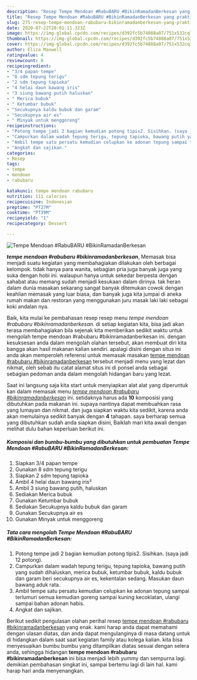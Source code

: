 ```yaml
---
description: "Resep Tempe Mendoan #RabuBARU #BikinRamadanBerkesan yang praktis"
title: "Resep Tempe Mendoan #RabuBARU #BikinRamadanBerkesan yang praktis"
slug: 275-resep-tempe-mendoan-rabubaru-bikinramadanberkesan-yang-praktis
date: 2020-07-22T20:01:11.323Z
image: https://img-global.cpcdn.com/recipes/d392fc5b74888a07/751x532cq70/tempe-mendoan-rabubaru-bikinramadanberkesan-foto-resep-utama.jpg
thumbnail: https://img-global.cpcdn.com/recipes/d392fc5b74888a07/751x532cq70/tempe-mendoan-rabubaru-bikinramadanberkesan-foto-resep-utama.jpg
cover: https://img-global.cpcdn.com/recipes/d392fc5b74888a07/751x532cq70/tempe-mendoan-rabubaru-bikinramadanberkesan-foto-resep-utama.jpg
author: Eliza Maxwell
ratingvalue: 4
reviewcount: 8
recipeingredient:
- "3/4 papan tempe"
- "8 sdm tepung terigu"
- "2 sdm tepung tapioka"
- "4 helai daun bawang iris"
- "3 siung bawang putih haluskan"
- " Merica bubuk"
- " Ketumbar bubuk"
- "Secukupnya kaldu bubuk dan garam"
- "Secukupnya air es"
- " Minyak untuk menggoreng"
recipeinstructions:
- "Potong tempe jadi 2 bagian kemudian potong tipis2. Sisihkan. (saya jadi 12 potong)."
- "Campurkan dalam wadah tepung terigu, tepung tapioka, bawang putih yang sudah dihaluskan, merica bubuk, ketumbar bubuk, kaldu bubuk dan garam beri secukupnya air es, kekentalan sedang. Masukan daun bawang aduk rata."
- "Ambil tempe satu persatu kemudian celupkan ke adonan tepung sampai terlumuri semua kemudian goreng sampai kuning kecoklatan, ulangi sampai bahan adonan habis."
- "Angkat dan sajikan."
categories:
- Resep
tags:
- tempe
- mendoan
- rabubaru

katakunci: tempe mendoan rabubaru 
nutrition: 111 calories
recipecuisine: Indonesian
preptime: "PT27M"
cooktime: "PT39M"
recipeyield: "1"
recipecategory: Dessert

---
```



![Tempe Mendoan #RabuBARU #BikinRamadanBerkesan](https://img-global.cpcdn.com/recipes/d392fc5b74888a07/751x532cq70/tempe-mendoan-rabubaru-bikinramadanberkesan-foto-resep-utama.jpg)

<b><i>tempe mendoan #rabubaru #bikinramadanberkesan</i></b>, Memasak bisa menjadi suatu kegiatan yang membahagiakan dilakukan oleh berbagai kelompok. tidak hanya para wanita, sebagian pria juga banyak juga yang suka dengan hobi ini. walaupun hanya untuk sekedar berpesta dengan sahabat atau memang sudah menjadi kesukaan dalam dirinya. tak heran dalam dunia masakan sekarang sangat banyak ditemukan cowok dengan keahlian memasak yang luar biasa, dan banyak juga kita jumpai di aneka rumah makan dan restoran yang menggunakan juru masak laki laki sebagai koki andalan nya.



Baik, kita mulai ke pembahasan resep resep menu <i>tempe mendoan #rabubaru #bikinramadanberkesan</i>. di setiap kegiatan kita, bisa jadi akan terasa membahagiakan bila sejenak kita memberikan sedikit waktu untuk mengolah tempe mendoan #rabubaru #bikinramadanberkesan ini. dengan kesuksesan anda dalam mengolah olahan tersebut, akan membuat diri kita bangga akan hasil makanan kalian sendiri. apalagi disini dengan situs ini anda akan memperoleh referensi untuk memasak masakan <u>tempe mendoan #rabubaru #bikinramadanberkesan</u> tersebut menjadi menu yang lezat dan nikmat, oleh sebab itu catat alamat situs ini di ponsel anda sebagai sebagian pedoman anda dalam mengolah hidangan baru yang lezat.


Saat ini langsung saja kita start untuk menyiapkan alat alat yang diperuntuk kan dalam memasak menu <u><i>tempe mendoan #rabubaru #bikinramadanberkesan</i></u> ini. setidaknya harus ada <b>10</b> komposisi yang dibutuhkan pada makanan ini. supaya nantinya dapat membuahkan rasa yang lumayan dan nikmat. dan juga siapkan waktu kita sedikit, karena anda akan memulainya sedikit banyak dengan <b>4</b> tahapan. saya berharap semua yang dibutuhkan sudah anda siapkan disini, Baiklah mari kita awali dengan melihat dulu bahan keperluan berikut ini.

<!--inarticleads1-->

##### Komposisi dan bumbu-bumbu yang dibutuhkan untuk pembuatan Tempe Mendoan #RabuBARU #BikinRamadanBerkesan:

1. Siapkan 3/4 papan tempe
1. Gunakan 8 sdm tepung terigu
1. Siapkan 2 sdm tepung tapioka
1. Ambil 4 helai daun bawang iris²
1. Ambil 3 siung bawang putih, haluskan
1. Sediakan  Merica bubuk
1. Gunakan  Ketumbar bubuk
1. Sediakan Secukupnya kaldu bubuk dan garam
1. Gunakan Secukupnya air es
1. Gunakan  Minyak untuk menggoreng




<!--inarticleads2-->

##### Tata cara mengolah Tempe Mendoan #RabuBARU #BikinRamadanBerkesan:

1. Potong tempe jadi 2 bagian kemudian potong tipis2. Sisihkan. (saya jadi 12 potong).
1. Campurkan dalam wadah tepung terigu, tepung tapioka, bawang putih yang sudah dihaluskan, merica bubuk, ketumbar bubuk, kaldu bubuk dan garam beri secukupnya air es, kekentalan sedang. Masukan daun bawang aduk rata.
1. Ambil tempe satu persatu kemudian celupkan ke adonan tepung sampai terlumuri semua kemudian goreng sampai kuning kecoklatan, ulangi sampai bahan adonan habis.
1. Angkat dan sajikan.




Berikut sedikit pengulasan olahan perihal resep <u>tempe mendoan #rabubaru #bikinramadanberkesan</u> yang enak. kami harap anda dapat memahami dengan ulasan diatas, dan anda dapat mengulanginya di masa datang untuk di hidangkan dalam saat saat kegiatan family atau kolega kalian. kita bisa menyesuaikan bumbu bumbu yang ditampilkan diatas sesuai dengan selera anda, sehingga hidangan <b>tempe mendoan #rabubaru #bikinramadanberkesan</b> ini bisa menjadi lebih yummy dan sempurna lagi. demikian pembahasan singkat ini, sampai bertemu lagi di lain hal. kami harap hari anda menyenangkan.
